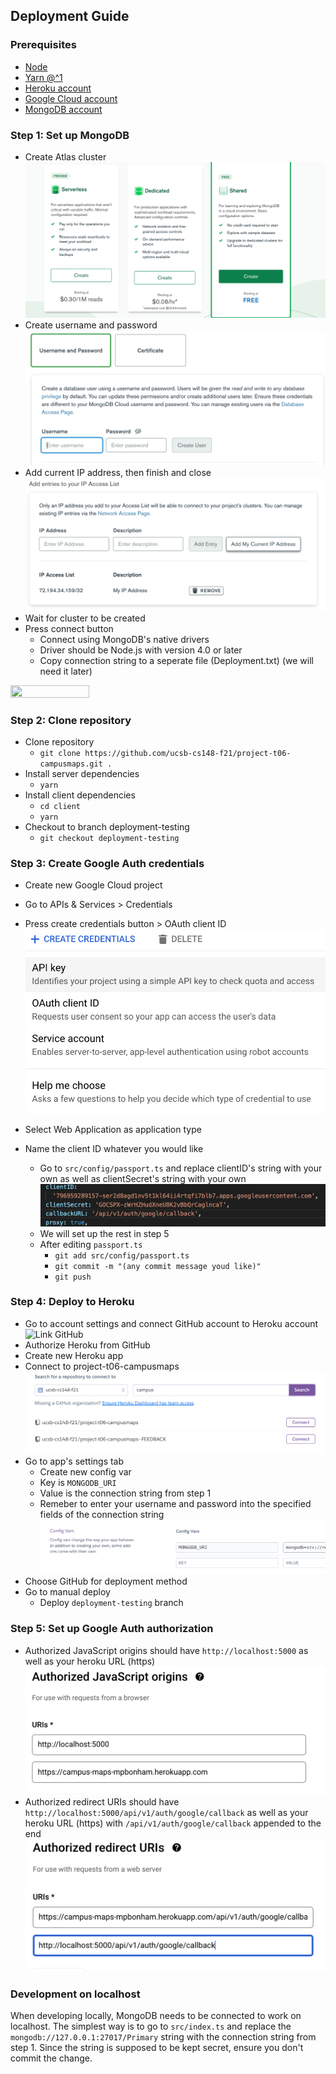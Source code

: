 ## Deployment Guide

### Prerequisites

- [Node](https://nodejs.org/en/)
- [Yarn @^1](https://classic.yarnpkg.com/en/docs/install#windows-stable)
- [Heroku account](https://www.heroku.com/)
- [Google Cloud account](https://cloud.google.com/)
- [MongoDB account](https://www.mongodb.com/)

### Step 1: Set up MongoDB

- Create Atlas cluster
![Shared Cluster](Images/Screenshot-1.png)
- Create username and password
![username](Images/Screenshot-7.png)
- Add current IP address, then finish and close
![IP](Images/Screenshot-8.png)
- Wait for cluster to be created
- Press connect button
  - Connect using MongoDB's native drivers
  - Driver should be Node.js with version 4.0 or later
  - Copy connection string to a seperate file (Deployment.txt) (we will need it later)
<img src="https://cdn.discordapp.com/attachments/869080576236331048/911145078066675772/unknown.png" width="50%" height="50%">

### Step 2: Clone repository

- Clone repository
  - `git clone https://github.com/ucsb-cs148-f21/project-t06-campusmaps.git .`
- Install server dependencies
  - `yarn`
- Install client dependencies
  - `cd client`
  - `yarn`
- Checkout to branch deployment-testing
  - `git checkout deployment-testing`

### Step 3: Create Google Auth credentials

- Create new Google Cloud project

- Go to APIs & Services > Credentials 
- Press create credentials button > OAuth client ID
![Creds](Images/Screenshot-2.png)
- Select Web Application as application type
- Name the client ID whatever you would like
  - Go to `src/config/passport.ts` and replace clientID's string with your own as well as clientSecret's string with your own
  ![passport](Images/Screenshot-3.png)
  - We will set up the rest in step 5
  - After editing `passport.ts`
     - `git add src/config/passport.ts`
     - `git commit -m "(any commit message youd like)"`
     - `git push`

### Step 4: Deploy to Heroku
- Go to account settings and connect GitHub account to Heroku account
![Link GitHub](https://lh3.googleusercontent.com/8pPLKr8uiSZ17xUliKnyhIgLx_o_wzvy-qv1rrQJ7yOHAY-HbEwP9M48m6Lpy_qatMSo5zxV8Q29dGW9WD8LYCkMRw-kRGB1zHkMbfYWPpUYw_t3dRu1nd__AXpkxicJqNR7IbRv)
- Authorize Heroku from GitHub
- Create new Heroku app
- Connect to project-t06-campusmaps
![passport](Images/Screenshot-4.png)
- Go to app's settings tab
  - Create new config var
  - Key is `MONGODB_URI`
  - Value is the connection string from step 1
  - Remeber to enter your username and password into the specified fields of the connection string
  ![connection_string](Images/Screenshot-9.png)
- Choose GitHub for deployment method
- Go to manual deploy 
  - Deploy `deployment-testing` branch

### Step 5: Set up Google Auth authorization
- Authorized JavaScript origins should have `http://localhost:5000` as well as your heroku URL (https)
![passport](Images/Screenshot-5.png)
- Authorized redirect URIs should have `http://localhost:5000/api/v1/auth/google/callback` as well as your heroku URL (https) with `/api/v1/auth/google/callback` appended to the end
![passport](Images/Screenshot-6.png)

### Development on localhost

When developing locally, MongoDB needs to be connected to work on localhost. The simplest way is to go to `src/index.ts` and replace the `mongodb://127.0.0.1:27017/Primary` string with the connection string from step 1. Since the string is supposed to be kept secret, ensure you don't commit the change.